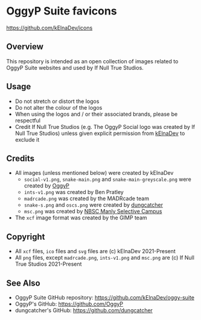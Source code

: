 # OggyP Suite favicons
https://github.com/kElnaDev/icons


## Overview
This repository is intended as an open collection of images related to OggyP Suite websites and used by If Null True Studios.


## Usage
* Do not stretch or distort the logos
* Do not alter the colour of the logos
* When using the logos and / or their associated brands, please be respectful
* Credit If Null True Studios (e.g. The OggyP Social logo was created by If Null True Studios) unless given explicit 
  permission from [kElnaDev](https://github.com/kElnaDev) to exclude it


## Credits
* All images (unless mentioned below) were created by kElnaDev
  * `social-v1.png`, `snake-main.png` and `snake-main-greyscale.png` were created by [OggyP](https://github.com/OggyP)
  * `ints-v1.png` was created by Ben Pratley
  * `madrcade.png` was created by the MADRcade team
  * `snake-s.png` and `oscs.png` were created by [dungcatcher](https://github.com/dungcatcher)
  * `msc.png` was created by [NBSC Manly Selective Campus](https://nbscmanlys-h.schools.nsw.gov.au)
* The `xcf` image format was created by the GIMP team


## Copyright
* All `xcf` files, `ico` files and `svg` files are (c) kElnaDev 2021-Present
* All `png` files, except `madrcade.png`, `ints-v1.png` and `msc.png` are (c) If Null True Studios 2021-Present


## See Also
* OggyP Suite GitHub repository: https://github.com/kElnaDev/oggy-suite
* OggyP's GitHub: https://github.com/OggyP
* dungcatcher's GitHub: https://github.com/dungcatcher
